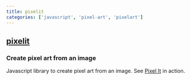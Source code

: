 ```yaml
---
title: pixelit
categories: ['javascript', 'pixel-art', 'pixelart']
---
```

## [pixelit](https://github.com/giventofly/pixelit)

### Create pixel art from an image 


Javascript library to create pixel art from an image.
See [Pixel It](https://giventofly.github.io/pixelit#tryit) in action.
